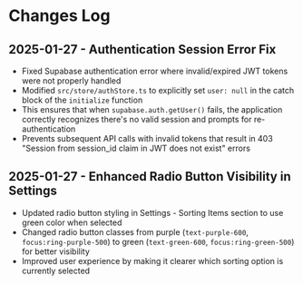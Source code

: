 # Changes Log

## 2025-01-27 - Authentication Session Error Fix
- Fixed Supabase authentication error where invalid/expired JWT tokens were not properly handled
- Modified `src/store/authStore.ts` to explicitly set `user: null` in the catch block of the `initialize` function
- This ensures that when `supabase.auth.getUser()` fails, the application correctly recognizes there's no valid session and prompts for re-authentication
- Prevents subsequent API calls with invalid tokens that result in 403 "Session from session_id claim in JWT does not exist" errors

## 2025-01-27 - Enhanced Radio Button Visibility in Settings
- Updated radio button styling in Settings - Sorting Items section to use green color when selected
- Changed radio button classes from purple (`text-purple-600`, `focus:ring-purple-500`) to green (`text-green-600`, `focus:ring-green-500`) for better visibility
- Improved user experience by making it clearer which sorting option is currently selected